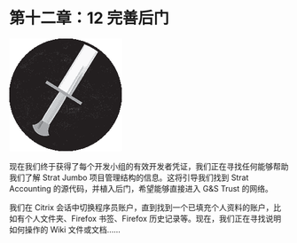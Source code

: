 # 第十二章：12 完善后门

![](img/chapterart.png)

现在我们终于获得了每个开发小组的有效开发者凭证，我们正在寻找任何能够帮助我们了解 Strat Jumbo 项目管理结构的信息。这将引导我们找到 Strat Accounting 的源代码，并植入后门，希望能够直接进入 G&S Trust 的网络。

我们在 Citrix 会话中切换程序员账户，直到找到一个已填充个人资料的账户，比如有个人文件夹、Firefox 书签、Firefox 历史记录等。现在，我们正在寻找说明如何操作的 Wiki 文件或文档……
